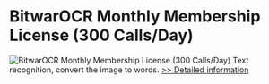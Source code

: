 # BitwarOCR Monthly Membership License (300 Calls/Day)
![BitwarOCR Monthly Membership License (300 Calls/Day)](https://mycommerce.akamaized.net/api/pimages/P300986662/BIG/300986662.PNG)
Text recognition, convert the image to words.
[>> Detailed information](https://secure.shareit.com/shareit/product.html?productid=300986662&affiliateid=200057808)